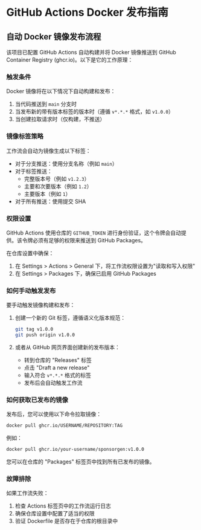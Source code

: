 # GitHub Actions Docker 发布指南

## 自动 Docker 镜像发布流程

该项目已配置 GitHub Actions 自动构建并将 Docker 镜像推送到 GitHub Container Registry (ghcr.io)。以下是它的工作原理：

### 触发条件

Docker 镜像将在以下情况下自动构建和发布：

1. 当代码推送到 `main` 分支时
2. 当发布新的带有版本标签的版本时（遵循 `v*.*.*` 格式，如 `v1.0.0`）
3. 当创建拉取请求时（仅构建，不推送）

### 镜像标签策略

工作流会自动为镜像生成以下标签：

- 对于分支推送：使用分支名称（例如 `main`）
- 对于标签推送：
  - 完整版本号（例如 `v1.2.3`）
  - 主要和次要版本（例如 `1.2`）
  - 主要版本（例如 `1`）
- 对于所有推送：使用提交 SHA

### 权限设置

GitHub Actions 使用仓库的 `GITHUB_TOKEN` 进行身份验证，这个令牌会自动提供。该令牌必须有足够的权限来推送到 GitHub Packages。

在仓库设置中确保：

1. 在 Settings > Actions > General 下，将工作流权限设置为"读取和写入权限"
2. 在 Settings > Packages 下，确保已启用 GitHub Packages

### 如何手动触发发布

要手动触发镜像构建和发布：

1. 创建一个新的 Git 标签，遵循语义化版本规范：
   ```bash
   git tag v1.0.0
   git push origin v1.0.0
   ```

2. 或者从 GitHub 网页界面创建新的发布版本：
   - 转到仓库的 "Releases" 标签
   - 点击 "Draft a new release"
   - 输入符合 `v*.*.*` 格式的标签
   - 发布后会自动触发工作流

### 如何获取已发布的镜像

发布后，您可以使用以下命令拉取镜像：

```bash
docker pull ghcr.io/USERNAME/REPOSITORY:TAG
```

例如：

```bash
docker pull ghcr.io/your-username/sponsorgen:v1.0.0
```

您可以在仓库的 "Packages" 标签页中找到所有已发布的镜像。

### 故障排除

如果工作流失败：

1. 检查 Actions 标签页中的工作流运行日志
2. 确保仓库设置中配置了适当的权限
3. 验证 Dockerfile 是否存在于仓库的根目录中